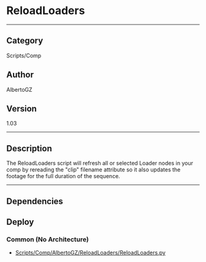 # ReloadLoaders
___

## Category
Scripts/Comp

## Author
AlbertoGZ

## Version
1.03

___

## Description
The ReloadLoaders script will refresh all or selected Loader nodes in your comp by rereading the "clip" filename attribute so it also updates the footage for the full duration of the sequence.

___

## Dependencies

## Deploy

### Common (No Architecture)

<ul>
<li><a href="https://gitlab.com/WeSuckLess/Reactor/-/blob/master/Atoms/com.AlbertoGZ.ReloadLoaders/Scripts/Comp/AlbertoGZ/ReloadLoaders/ReloadLoaders.py?ref_type=heads">Scripts/Comp/AlbertoGZ/ReloadLoaders/ReloadLoaders.py</a></li>
</ul>
